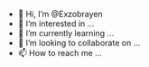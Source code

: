 - 👋 Hi, I’m @Exzobrayen
- 👀 I’m interested in ...
- 🌱 I’m currently learning ...
- 💞️ I’m looking to collaborate on ...
- 📫 How to reach me ...

<!---
Exzobrayen/Exzobrayen is a ✨ special ✨ repository because its `README.md` (this file) appears on your GitHub profile.
You can click the Preview link to take a look at your changes.
--->
